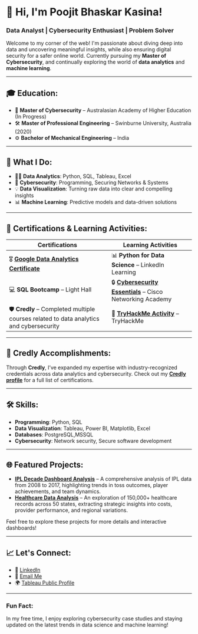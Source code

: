 # 👋 Hi, I'm Poojit Bhaskar Kasina!

### Data Analyst | Cybersecurity Enthusiast | Problem Solver

Welcome to my corner of the web! I'm passionate about diving deep into data and uncovering meaningful insights, while also ensuring digital security for a safer online world. Currently pursuing my **Master of Cybersecurity**, and continually exploring the world of **data analytics** and **machine learning**.

---

## 🎓 Education:
- 📘 **Master of Cybersecurity** – Australasian Academy of Higher Education (In Progress)
- 🛠️ **Master of Professional Engineering** – Swinburne University, Australia (2020)
- ⚙️ **Bachelor of Mechanical Engineering** – India

---

## 🌟 What I Do:
- 🧑‍💻 **Data Analytics**: Python, SQL, Tableau, Excel
- 🔐 **Cybersecurity**: Programming, Securing Networks & Systems
- 💡 **Data Visualization**: Turning raw data into clear and compelling insights
- 📊 **Machine Learning**: Predictive models and data-driven solutions

---

## 🏅 Certifications & Learning Activities:

| **Certifications** | **Learning Activities** |
|--------------------|-------------------------|
| 🎖 **[Google Data Analytics Certificate](https://www.coursera.org/account/accomplishments/professional-cert/FTBXWAN4FR2Q)** | 📊 **Python for Data Science** – LinkedIn Learning |
| 💻 **SQL Bootcamp** – Light Hall | 🔒 **[Cybersecurity Essentials](https://www.netacad.com/dashboard)** – Cisco Networking Academy |
| 🛡️ **Credly** – Completed multiple courses related to data analytics and cybersecurity | 🔐 **[TryHackMe Activity](https://tryhackme.com/p/Poojit)** – TryHackMe |
---

## 🔖 Credly Accomplishments:
Through **Credly**, I’ve expanded my expertise with industry-recognized credentials across data analytics and cybersecurity. Check out my **[Credly profile](https://www.credly.com/users/your-credly-profile)** for a full list of certifications.


---

## 🛠️ Skills:
- **Programming**: Python, SQL
- **Data Visualization**: Tableau, Power BI, Matplotlib, Excel
- **Databases**: PostgreSQL,MSSQL
- **Cybersecurity**: Network security, Secure software development

---

## 🌐 Featured Projects:
- **[IPL Decade Dashboard Analysis](https://github.com/Popsy96/IPL-Data-Insights)** – A comprehensive analysis of IPL data from 2008 to 2017, highlighting trends in toss outcomes, player achievements, and team dynamics.
- **[Healthcare Data Analysis](https://github.com/yourusername/healthcare-data-analysis)** – An exploration of 150,000+ healthcare records across 50 states, extracting strategic insights into costs, provider performance, and regional variations.
  
Feel free to explore these projects for more details and interactive dashboards!

---

## 📈 Let's Connect:
- 💼 [LinkedIn](https://www.linkedin.com/in/poojitkasina-aus23/) 
- 💌 [Email Me](mailto:poojitkasina@gmail.com)
- 🌍 [Tableau Public Profile](https://public.tableau.com/profile/poojit.kasina)

---

### Fun Fact:
In my free time, I enjoy exploring cybersecurity case studies and staying updated on the latest trends in data science and machine learning!
